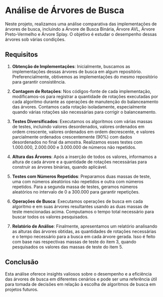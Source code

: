 # Análise de Árvores de Busca

Neste projeto, realizamos uma análise comparativa das implementações de árvores de busca, incluindo a Árvore de Busca Binária, Árvore AVL, Árvore Preto-Vermelho e Árvore Splay. O objetivo é estudar o desempenho dessas árvores sob várias condições.

## Requisitos

1. **Obtenção de Implementações**: Inicialmente, buscamos as implementações dessas árvores de busca em algum repositório. Preferencialmente, obtivemos as implementações do mesmo repositório para garantir consistência.

2. **Contagem de Rotações**: Nos códigos-fonte de cada implementação, modificamos-os para registrar a quantidade de rotações executadas por cada algoritmo durante as operações de manutenção do balanceamento das árvores. Contamos cada rotação isoladamente, especialmente quando várias rotações são necessárias para corrigir o balanceamento.

3. **Testes Diversificados**: Executamos os algoritmos com várias massas de testes, incluindo valores desordenados, valores ordenados em ordem crescente, valores ordenados em ordem decrescente, e valores parcialmente ordenados crescentemente (90%) com dados desordenados no final da amostra. Realizamos esses testes com 1.000.000, 2.000.000 e 3.000.000 de números não repetidos.

4. **Altura das Árvores**: Após a inserção de todos os valores, informamos a altura de cada árvore e a quantidade de rotações necessárias para construir as árvores binárias, quando aplicável.

5. **Testes com Números Repetidos**: Preparamos duas massas de teste, uma com números aleatórios não repetidos e outra com números repetidos. Para a segunda massa de testes, geramos números aleatórios no intervalo de 0 a 300.000 para garantir repetições.

6. **Operações de Busca**: Executamos operações de busca em cada algoritmo e em suas árvores resultantes usando as duas massas de teste mencionadas acima. Computamos o tempo total necessário para buscar todos os valores pesquisados.

7. **Relatório de Análise**: Finalmente, apresentamos um relatório analisando as alturas das árvores obtidas, as quantidades de rotações necessárias e o tempo necessário para a busca em cada árvore gerada. Isso é feito com base nas respectivas massas de teste do item 3, quando pesquisados os valores das massas de teste do item 5.

## Conclusão

Esta análise oferece insights valiosos sobre o desempenho e a eficiência das árvores de busca em diferentes cenários e pode ser uma referência útil para tomada de decisões em relação à escolha de algoritmos de busca em projetos futuros.
